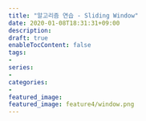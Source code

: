 ```yaml
---
title: "알고리즘 연습 - Sliding Window"
date: 2020-01-08T18:31:31+09:00
description:
draft: true
enableTocContent: false
tags:
-
series:
-
categories:
-
featured_image:
featured_image: feature4/window.png
---
```

